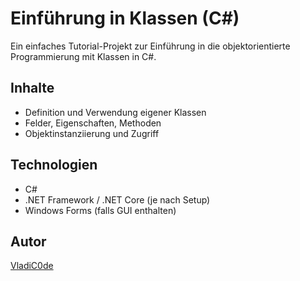 # Einführung in Klassen (C#)

Ein einfaches Tutorial-Projekt zur Einführung in die objektorientierte Programmierung mit Klassen in C#.

## Inhalte

- Definition und Verwendung eigener Klassen
- Felder, Eigenschaften, Methoden
- Objektinstanziierung und Zugriff

## Technologien

- C#
- .NET Framework / .NET Core (je nach Setup)
- Windows Forms (falls GUI enthalten)

## Autor

[VladiC0de](https://github.com/VladiC0de)
